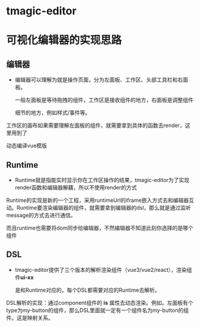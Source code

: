 # tmagic-editor

# 可视化编辑器的实现思路

## 编辑器

- 编辑器可以理解为就是操作页面，分为左面板、工作区、头部工具栏和右面板。
    
    一般左面板是等待拖拽的组件，工作区是接收组件的地方，右面板是调整组件
    
    细节的地方，例如样式/事件等。
    

工作区的画布如果需要理解左面板的组件，就需要拿到具体的函数去render，这里用到了

动态编译vue模版

## Runtime

- Runtime就是指能实时显示你在工作区操作的结果，tmagic-editor为了实现render函数和编辑器解藕，所以不使用render的方式

Runtime的实现是新的一个工程，采用runtimeUrl的iframe嵌入方式去和编辑器互动。Runtime要渲染编辑器的组件，就需要拿到编辑器的dsl，那么就是通过监听message的方式去进行通信。

而且runtime也需要将dom同步给编辑器，不然编辑器不知道此刻你选择的是哪个组件

## DSL

- tmagic-editor提供了三个版本的解析渲染组件（vue3/vue2/react），渲染组件**ui-xx**
    
    是和Runtime对应的，每个DSL都需要对应的Runtime去解析。
    

DSL解析的实现：通过component组件的 **is** 属性去动态渲染。例如。左面板有个type为my-button的组件，那么DSL里面就一定有一个组件名为my-button的组件。这是映射关系。